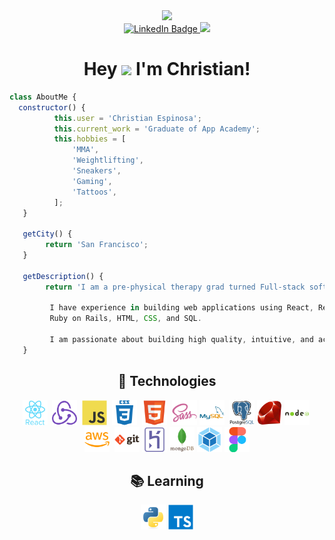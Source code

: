 <div id="header" align="center">
  <img src="https://media.giphy.com/media/gVlgj80ZLp9yo/giphy.gif" width="300"/>
<div id="badges">
  <a href="https://www.linkedin.com/in/christian-espinosa-bb0b47187/">
    <img src="https://img.shields.io/badge/LinkedIn-blue?style=for-the-badge&logo=linkedin&logoColor=white" alt="LinkedIn Badge"/>
  </a>
  <a href="https://christianrayespinosa.com/">
    <img src="https://img.shields.io/badge/-WEBSITE-orange?style=for-the-badge" />
  </a>
</div>

<h1>
  Hey
  <img src="https://media.giphy.com/media/hvRJCLFzcasrR4ia7z/giphy.gif" width="30px"/>
  I'm Christian!
</h1>
</div>

```js
class AboutMe {
  constructor() {
          this.user = 'Christian Espinosa';
          this.current_work = 'Graduate of App Academy';
          this.hobbies = [
              'MMA',
              'Weightlifting',
              'Sneakers',
              'Gaming',
              'Tattoos',
          ];
   }
   
   getCity() {
        return 'San Francisco';
   }
  
   getDescription() {
        return 'I am a pre-physical therapy grad turned Full-stack software developer 

         I have experience in building web applications using React, Redux, JavaScript, 
         Ruby on Rails, HTML, CSS, and SQL.

         I am passionate about building high quality, intuitive, and accessible user experiences';
   }
```
<div align='center'>
    <h2>
   🤖 Technologies
  </h2>
<div>
 
<div>
  <img src="https://github.com/devicons/devicon/blob/master/icons/react/react-original-wordmark.svg" title="React" alt="React" width="40" height="40"/>&nbsp;
  <img src="https://github.com/devicons/devicon/blob/master/icons/redux/redux-original.svg" title="Redux" alt="Redux " width="40" height="40"/>&nbsp;
  <img src="https://github.com/devicons/devicon/blob/master/icons/javascript/javascript-original.svg" title="JavaScript" alt="JavaScript" width="40" height="40"/>&nbsp;
  <img src="https://github.com/devicons/devicon/blob/master/icons/css3/css3-plain-wordmark.svg"  title="CSS3" alt="CSS" width="40" height="40"/>&nbsp;
  <img src="https://github.com/devicons/devicon/blob/master/icons/html5/html5-original.svg" title="HTML5" alt="HTML" width="40" height="40"/>&nbsp;
   <img src='https://github.com/devicons/devicon/blob/master/icons/sass/sass-original.svg' title='Sass' width='40' height='40'/>
  <img src="https://github.com/devicons/devicon/blob/master/icons/mysql/mysql-original-wordmark.svg" title="MySQL"  alt="MySQL" width="40" height="40"/>&nbsp;
  <img src='https://github.com/devicons/devicon/blob/master/icons/postgresql/postgresql-original-wordmark.svg' title='PostgreSQL' width='40' height='40'/>
  <img src='https://github.com/devicons/devicon/blob/master/icons/ruby/ruby-original.svg' title='Ruby' width='40' height='40'/>
  <img src="https://github.com/devicons/devicon/blob/master/icons/nodejs/nodejs-original-wordmark.svg" title="NodeJS" alt="NodeJS" width="40" height="40"/>&nbsp;
  <img src="https://github.com/devicons/devicon/blob/master/icons/amazonwebservices/amazonwebservices-plain-wordmark.svg" title="AWS" alt="AWS" width="40" height="40"/>&nbsp;
  <img src="https://github.com/devicons/devicon/blob/master/icons/git/git-original-wordmark.svg" title="Git" **alt="Git" width="40" height="40"/>
  <img src='https://github.com/devicons/devicon/blob/master/icons/heroku/heroku-original.svg' title='Heroku' width='40' height='40'/>
  <img src='https://github.com/devicons/devicon/blob/master/icons/mongodb/mongodb-original-wordmark.svg' title='MongoDB' width='40' height='40'/>
  <img src='https://github.com/devicons/devicon/blob/master/icons/webpack/webpack-original.svg' title='Webpack' width='40' height='40'/>
  <img src='https://github.com/devicons/devicon/blob/master/icons/figma/figma-original.svg' title='Figma' width='40' height='40'/>
</div>

<div align='center'>
  <h2>
   📚 Learning
  </h2>
<div>
  
<div> 
  <img src='https://github.com/devicons/devicon/blob/master/icons/python/python-original.svg' title='Python' width='40' height='40'/>
  <img src='https://github.com/devicons/devicon/blob/master/icons/typescript/typescript-original.svg' title='TypeScript' width='40' height='40'/>
  </div>
